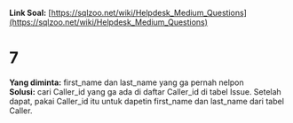 **Link Soal:** [https://sqlzoo.net/wiki/Helpdesk_Medium_Questions](https://sqlzoo.net/wiki/Helpdesk_Medium_Questions)

# 7
**Yang diminta:** first_name dan last_name yang ga pernah nelpon <br>
**Solusi:** cari Caller_id yang ga ada di daftar Caller_id di tabel Issue. Setelah dapat, pakai Caller_id itu untuk dapetin first_name dan last_name dari tabel Caller.
